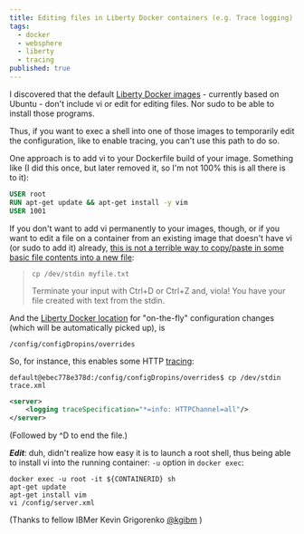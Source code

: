 ```yaml
---
title: Editing files in Liberty Docker containers (e.g. Trace logging)
tags:
  - docker
  - websphere
  - liberty
  - tracing
published: true
---
```

I discovered that the default [Liberty Docker images](https://hub.docker.com/_/websphere-liberty) - currently based on Ubuntu - don't include vi or edit for editing files. Nor sudo to be able to install those programs.

Thus, if you want to exec a shell into one of those images to temporarily edit the configuration, like to enable tracing, you can't use this path to do so.

One approach is to add vi to your Dockerfile build of your image. Something like (I did this once, but later removed it, so I'm not 100% this is all there is to it):
```dockerfile
USER root  
RUN apt-get update && apt-get install -y vim  
USER 1001
```

If you don't want to add vi permanently to your images, though, or if you want to edit a file on a container from an existing image that doesn't have vi (or sudo to add it) already, [this is not a terrible way to copy/paste in some basic file contents into a new file](https://stackoverflow.com/a/45444278/796761):

> `cp /dev/stdin myfile.txt`
> 
> Terminate your input with Ctrl+D or Ctrl+Z and, viola! You have your file created with text from the stdin.

And the [Liberty Docker location](https://www.ibm.com/support/knowledgecenter/en/SSEQTP_liberty/com.ibm.websphere.wlp.doc/ae/rwlp_dirs.html) for "on-the-fly" configuration changes (which will be automatically picked up), is

`/config/configDropins/overrides`

So, for instance, this enables some HTTP [tracing](https://www.ibm.com/support/knowledgecenter/en/SSEQTP_liberty/com.ibm.websphere.wlp.doc/ae/rwlp_logging.html):

`default@ebec778e378d:/config/configDropins/overrides$ cp /dev/stdin trace.xml`

```xml
<server>  
    <logging traceSpecification="*=info: HTTPChannel=all"/>  
</server>
```

(Followed by ^D to end the file.)

_**Edit**_: duh, didn't realize how easy it is to launch a root shell, thus being able to install vi into the running container: `-u` option in `docker exec`:

```shell
docker exec -u root -it ${CONTAINERID} sh  
apt-get update  
apt-get install vim  
vi /config/server.xml
```

(Thanks to fellow IBMer Kevin Grigorenko [@kgibm](https://github.com/kgibm) )
